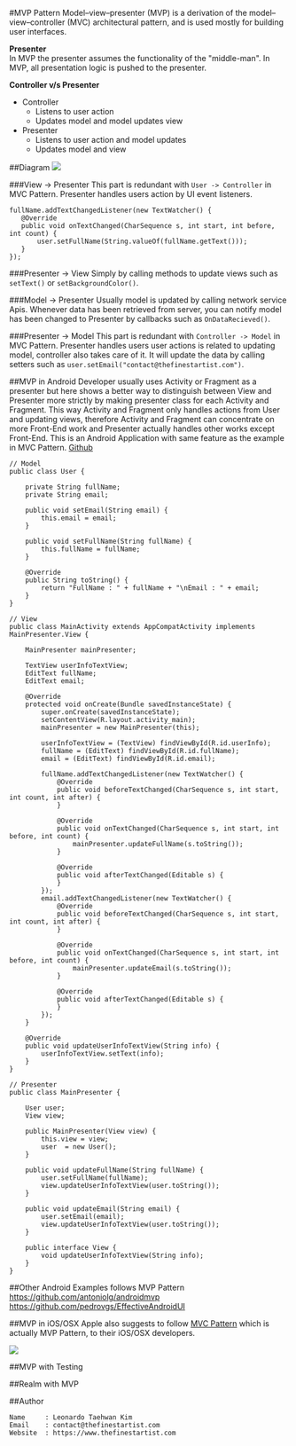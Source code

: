 #MVP Pattern
Model–view–presenter (MVP) is a derivation of the model–view–controller (MVC) architectural pattern, and is used mostly for building user interfaces.

**Presenter**  
In MVP the presenter assumes the functionality of the "middle-man". In MVP, all presentation logic is pushed to the presenter.  

**Controller v/s Presenter**  
* Controller
   * Listens to user action
   * Updates model and model updates view
* Presenter
   * Listens to user action and model updates
   * Updates model and view


##Diagram
![](http://upload.wikimedia.org/wikipedia/commons/thumb/d/dc/Model_View_Presenter_GUI_Design_Pattern.png/220px-Model_View_Presenter_GUI_Design_Pattern.png)

###View -> Presenter
This part is redundant with `User -> Controller` in MVC Pattern. Presenter handles users action by UI event listeners.
```
fullName.addTextChangedListener(new TextWatcher() {
   @Override
   public void onTextChanged(CharSequence s, int start, int before, int count) {
       user.setFullName(String.valueOf(fullName.getText()));
   }
});
```

###Presenter -> View
Simply by calling methods to update views such as `setText()` or `setBackgroundColor()`.

###Model -> Presenter
Usually model is updated by calling network service Apis. Whenever data has been retrieved from server, you can notify model has been changed to Presenter by callbacks such as `OnDataRecieved()`.

###Presenter -> Model
This part is redundant with `Controller -> Model` in MVC Pattern. Presenter handles users user actions is related to updating model, controller also takes care of it. It will update the data by calling setters such as `user.setEmail("contact@thefinestartist.com")`.


##MVP in Android
Developer usually uses Activity or Fragment as a presenter but here shows a better way to distinguish between View and Presenter more strictly by making presenter class for each Activity and Fragment. This way Activity and Fragment only handles actions from User and updating views, therefore Activity and Fragment can concentrate on more Front-End work and Presenter actually handles other works except Front-End. This is an Android Application with same feature as the example in MVC Pattern. [Github](https://github.com/TheFinestArtist/MVP-Example)
```
// Model
public class User {

    private String fullName;
    private String email;

    public void setEmail(String email) {
        this.email = email;
    }

    public void setFullName(String fullName) {
        this.fullName = fullName;
    }

    @Override
    public String toString() {
        return "FullName : " + fullName + "\nEmail : " + email;
    }
}

// View
public class MainActivity extends AppCompatActivity implements MainPresenter.View {

    MainPresenter mainPresenter;

    TextView userInfoTextView;
    EditText fullName;
    EditText email;

    @Override
    protected void onCreate(Bundle savedInstanceState) {
        super.onCreate(savedInstanceState);
        setContentView(R.layout.activity_main);
        mainPresenter = new MainPresenter(this);

        userInfoTextView = (TextView) findViewById(R.id.userInfo);
        fullName = (EditText) findViewById(R.id.fullName);
        email = (EditText) findViewById(R.id.email);

        fullName.addTextChangedListener(new TextWatcher() {
            @Override
            public void beforeTextChanged(CharSequence s, int start, int count, int after) {
            }

            @Override
            public void onTextChanged(CharSequence s, int start, int before, int count) {
                mainPresenter.updateFullName(s.toString());
            }

            @Override
            public void afterTextChanged(Editable s) {
            }
        });
        email.addTextChangedListener(new TextWatcher() {
            @Override
            public void beforeTextChanged(CharSequence s, int start, int count, int after) {
            }

            @Override
            public void onTextChanged(CharSequence s, int start, int before, int count) {
                mainPresenter.updateEmail(s.toString());
            }

            @Override
            public void afterTextChanged(Editable s) {
            }
        });
    }

    @Override
    public void updateUserInfoTextView(String info) {
        userInfoTextView.setText(info);
    }
}

// Presenter
public class MainPresenter {

    User user;
    View view;

    public MainPresenter(View view) {
        this.view = view;
        user  = new User();
    }

    public void updateFullName(String fullName) {
        user.setFullName(fullName);
        view.updateUserInfoTextView(user.toString());
    }

    public void updateEmail(String email) {
        user.setEmail(email);
        view.updateUserInfoTextView(user.toString());
    }

    public interface View {
        void updateUserInfoTextView(String info);
    }
}
```


##Other Android Examples follows MVP Pattern
https://github.com/antoniolg/androidmvp
https://github.com/pedrovgs/EffectiveAndroidUI


##MVP in iOS/OSX
Apple also suggests to follow [MVC Pattern](https://developer.apple.com/library/mac/documentation/General/Conceptual/DevPedia-CocoaCore/MVC.html) which is actually MVP Pattern, to their iOS/OSX developers.  

![](https://developer.apple.com/library/mac/documentation/General/Conceptual/DevPedia-CocoaCore/Art/model_view_controller.jpg)


##MVP with Testing


##Realm with MVP


##Author
```
Name     : Leonardo Taehwan Kim
Email    : contact@thefinestartist.com
Website  : https://www.thefinestartist.com
```

